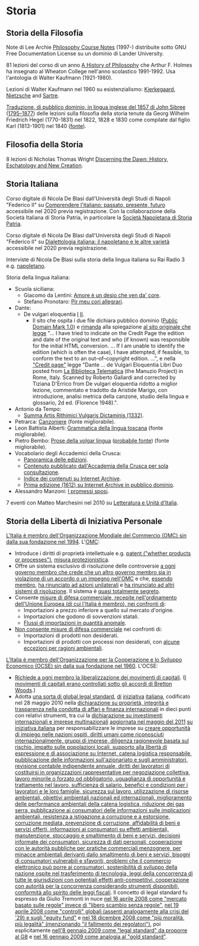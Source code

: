 # Storia

## Storia della Filosofia

Note di Lee Archie [Philosophy Course Notes](https://philosophy.lander.edu) (1997-) distribuite sotto GNU Free Documentation License su un dominio di Lander University.

81 lezioni del corso di un anno [A History of Philosophy](https://www.youtube.com/playlist?list=PL9GwT4_YRZdBf9nIUHs0zjrnUVl-KBNSM) che Arthur F. Holmes ha insegnato al Wheaton College nell'anno scolastico 1991-1992.
Usa l'antologia di Walter Kaufmann (1921-1980).

Lezioni di Walter Kaufmann nel 1960 su esistenzialismo: [Kierkegaard](https://archive.org/details/KierkegaardAndTheCrisisInReligion), [Nietzsche](https://archive.org/details/NietzscheAndTheCrisisInPhilosophy) and [Sartre](https://archive.org/details/SartreAndTheCrisisInMorality).

[Traduzione, di pubblico dominio, in lingua inglese del 1857 di John Sibree](https://babel.hathitrust.org/cgi/pt?id=uc2.ark:/13960/t8bg2kn83) ([1795–1877](https://en.wikisource.org/wiki/Author:John_Sibree))
delle lezioni sulla filosofia della storia tenute da Georg Wilhelm Friedrich Hegel (1770-1831) nel 1822, 1828 e 1830
come compilate dal figlio Karl (1813-1901) nel 1840 ([fonte](https://en.wikipedia.org/w/index.php?title=Lectures_on_the_Philosophy_of_History&oldid=977549852#English_editions)).

## Filosofia della Storia

8 lezioni di Nicholas Thomas Wright [Discerning the Dawn: History, Eschatology and New Creation](https://www.giffordlectures.org/lectures/discerning-dawn-history-eschatology-and-new-creation).

## Storia Italiana

Corso digitale di Nicola De Blasi dall'Università degli Studi di Napoli "Federico II" su [Comprendere l'italiano: passato, presente, futuro](https://mooc.federica.eu/c/comprendere_litaliano_passato_presente_futuro) accessibile nel 2020 previa registrazione.
Con la collaborazione della Società Italiana di Storia Patria, in particolare la [Società Napoletana di Storia Patria](http://www.storiapatrianapoli.it).

Corso digitale di Nicola De Blasi dall'Università degli Studi di Napoli "Federico II" su [Dialettologia italiana: il napoletano e le altre varietà](https://mooc.federica.eu/c/dialettologia_italiana_il_napoletano_e_le_altre_varieta) accessibile nel 2020 previa registrazione.

Interviste di Nicola De Blasi sulla storia della lingua italiana su Rai Radio 3
e.g. [napoletano](https://www.raiplayradio.it/audio/2016/01/Il-napoletano-ieri-e-oggi---La-Lingua-Batte-del-17012016-e4b8c474-1424-4cc0-a6e4-a2bc8bc35279.html).

Storia della lingua italiana:
* Scuola siciliana:
  * Giacomo da Lentini: [Amore è un desio che ven da' core](https://it.wikisource.org/wiki/Amore_è_uno_desio_che_ven_da%27_core).
  * Stefano Pronotaro: [Pir meu cori allegrari](https://it.wikisource.org/wiki/Pir_meu_cori_allegrari).
* Dante:
  * De vulgari eloquentia [I](https://github.com/cltk/lat_text_latin_library/blob/76229acaf02efd1964ac32009408a90b6f279758/dante/vulgar.txt) [II](https://github.com/cltk/lat_text_latin_library/blob/76229acaf02efd1964ac32009408a90b6f279758/dante/vulgar2.txt).
    * Il sito che ospita i due file dichiara pubblico dominio ([Public Domain Mark 1.0](https://github.com/cltk/lat_text_latin_library/blob/76229acaf02efd1964ac32009408a90b6f279758/LICENSE.md))
      e [rimanda](https://github.com/cltk/lat_text_latin_library/blob/76229acaf02efd1964ac32009408a90b6f279758/README.md) alla spiegazione [al sito originale che legge](http://thelatinlibrary.com/about.html)
      "... I have tried to indicate on the Credit Page the edition and date of the original text and who (if known) was responsible for the initial HTML conversion. ... If I am unable to identify the edition (which is often the case), I have attempted, if feasible, to conform the text to an out–of–copyright edition. ...",
      e nella ["Credit page"](http://thelatinlibrary.com/cred.html) legge
      "Dante ... de Vulgari Eloquentia Libri Duo posted from [La Biblioteca Telematica](http://www.liberliber.it/) (the Manuzio Project) in Rome, Italy. Scanned by Roberto Galiardi and corrected by Tiziana D'Errico from De vulgari eloquentia ridotto a miglior lezione, commentato e tradotto da Aristide Marigo, con introduzione, analisi metrica della canzone, studio della lingua e glossario, 2d ed. (Florence 1948).".
* Antonio da Tempo:
  * [Summa Artis Rithimici Vulgaris Dictaminis (1332)](https://archive.org/details/bub_gb_OBU_3TiiNjgC).
* Petrarca: [Canzoniere](https://it.wikisource.org/wiki/Canzoniere_(Rerum_vulgarium_fragmenta)) (fonte migliorabile).
* Leon Battista Alberti: [Grammatica della lingua toscana](https://it.wikisource.org/wiki/Grammatica_della_lingua_toscana) (fonte migliorabile).
* Pietro Bembo: [Prose della volgar lingua](https://it.wikisource.org/wiki/Prose_della_volgar_lingua) ([probabile fonte](https://www.liberliber.it/online/autori/autori-b/pietro-bembo/prose-della-volgar-lingua/)) (fonte migliorabile).
* Vocabolario degli Accademici della Crusca:
  * [Panoramica delle edizioni](https://it.wikipedia.org/w/index.php?title=Vocabolario_della_Crusca&oldid=114470624).
  * [Contenuto pubblicato dall'Accademia della Crusca per sola consultazione](http://www.lessicografia.it/lettura_testi.jsp).
  * [Indice dei contenuti su Internet Archive](https://archive.org/details/texts?and%5B%5D=%22vocabolario+degli+accademici+della+crusca%22&sin=&sort=date).
  * [Prima edizione (1612) su Internet Archive in pubblico dominio](https://archive.org/details/bub_gb_87RCOgpN-MUC).
* Alessandro Manzoni: [I promessi sposi](https://it.wikisource.org/wiki/I_promessi_sposi_-_Storia_della_colonna_infame_(1840)).

7 eventi con Matteo Marchesini nel 2010 su [Letteratura e Unità d'Italia](https://www.radioradicale.it/organizzatore/8035/biblioteca-comunale-edmondo-de-amicis-di-anzola-dell-emilia).

## Storia della Libertà di Iniziativa Personale

[L'Italia è membro dell'Organizzazione Mondiale del Commercio (OMC) sin dalla sua fondazione nel 1994](https://italiarappginevra.esteri.it/rappginevra/it/italia_e_onu/omc/diritti-umani.html).
L'[OMC](https://www.wto.org/english/docs_e/legal_e/legal_e.htm):
* Introduce i diritti di proprietà intellettuale e.g. [patent ("whether products or processes")](https://www.wto.org/english/docs_e/legal_e/27-trips_04c_e.htm#5), [misura protezionistica][chomsky-wto].
* Offre un sistema esclusivo di risoluzione delle controversie [a ogni governo membro che crede che un altro governo membro sia in violazione di un accordo o un impegno nell'OMC](https://www.wto.org/english/tratop_e/dispu_e/dispu_e.htm) e che, [essendo membro](https://www.wto.org/english/docs_e/legal_e/28-dsu_e.htm#23), [ha rinunciato ad azioni unilaterali](https://www.wto.org/english/thewto_e/whatis_e/tif_e/disp1_e.htm) e [ha rinunciato ad altri sistemi di risoluzione](https://www.wto.org/english/tratop_e/dispu_e/disp_settlement_cbt_e/c1s3p3_e.htm#jurisdiction).
  Il sistema è [quasi totalmente segreto](https://www.wto.org/english/docs_e/legal_e/28-dsu_e.htm).
* Consente [misure di difesa commerciale, recepite nell'ordinamento dell'Unione Europea (di cui l'Italia è membro), nei confronti di](https://www.esteri.it/mae/it/politica_estera/commercio-internazionale/politica-commerciale-internazionale/misure-di-difesa-commerciale.html):
  * Importazioni a prezzo inferiore a quello sul mercato d'origine.
  * Importazioni che godono di sovvenzioni statali.
  * [Flussi di importazioni in quantità anomale](https://ec.europa.eu/trade/policy/accessing-markets/trade-defence/actions-against-imports-into-the-eu/safeguards/).
* [Non consente misure di difesa commerciale](https://www.wto.org/english/docs_e/legal_e/25-safeg_e.htm) nei confronti di:
  * Importazioni di prodotti non desiderati.
  * Importazioni di prodotti con processi non desiderati, con [alcune eccezioni per ragioni ambientali](https://www.wto.org/english/tratop_e/envir_e/envt_rules_exceptions_e.htm).

[chomsky-wto]: https://duckduckgo.com/?q=noam+chomsky+wto&iax=videos&ia=videos&iaf=videoDuration%3Along

[L'Italia è membro dell'Organizzazione per la Cooperazione e lo Sviluppo Economico (OCSE) sin dalla sua fondazione nel 1960](https://www.esteri.it/mae/it/politica_estera/organizzazioni_internazionali/ocse.html).
L'OCSE:
* [Richiede a ogni membro la liberalizzazione dei movimenti di capitali](https://www.oecd.org/general/conventionontheorganisationforeconomicco-operationanddevelopment.htm).
  ([I movimenti di capitali erano controllati sotto gli accordi di Bretton Woods](https://en.wikipedia.org/w/index.php?title=Capital_control&oldid=992143860#The_Bretton_Woods_Era:_1945–1971).)
* Adotta [una sorta di global legal standard](https://www.oecd.org/corruption/theglobalstandardofthe21stcentury.htm),
  [di](https://www.oecd.org/corruption/businessethicsandoecdprincipleswhatcanbedonetoavoidanothercrisis.htm)
  [iniziativa](https://www.oecd.org/general/theworldneedstorewritetherulesoffinanceandglobalbusiness.htm)
  [italiana](https://www.oecd.org/italy/theneedforaglobalstandard.htm),
  codificato nel 28 maggio 2010 nella [dichiarazione su proprietà, integrità e trasparenza nella condotta di affari e finanza internazionali](https://legalinstruments.oecd.org/en/instruments/OECD-LEGAL-0383)
  in dieci punti
  con relativi strumenti,
  tra cui la [dichiarazione su investimenti internazionali e imprese multinazionali](https://legalinstruments.oecd.org/en/instruments/OECD-LEGAL-0144)
  [aggiornata nel maggio del 2011](https://www.oecd.org/daf/newoecdguidelinestoprotecthumanrightsandsocialdevelopment.htm)
  [su iniziativa italiana](https://www.oecd.org/italy/competitivegrowthforqualityjobspoliciessolutionsandstrategiesfordevelopmentandemployment.htm)
  per responsabilizzare le imprese su
  [creare opportunità di impiego nelle nazioni ospiti,
  diritti umani come riconosciuti internazionalmente,
  gruppi di imprese,
  diligenza ragionevole basata sul rischio,
  impatto sulle popolazioni locali,
  supporto alla libertà di espressione e di associazione su Internet,
  catena logistica responsabile,
  pubblicazione delle informazioni sull'azionariato e sugli amministratori,
  revisione contabile indipendente annuale,
  diritti dei lavoratori di costituirsi in organizzazioni rappresentative per negoziazione collettiva,
  lavoro minorile o forzato od obbligatorio,
  uguaglianza di opportunità e trattamento nel lavoro,
  sufficienza di salario, benefici e condizioni per i lavoratori e le loro famiglie,
  sicurezza sul lavoro,
  utilizzazione di risorse ambientali,
  obiettivi ambientali nazionali ed internazionali,
  miglioramento delle performance ambientali della catena logistica,
  riduzione dei gas serra,
  pubblicazione ai consumatori delle informazioni sulle implicazioni ambientali,
  resistenza a istigazione a corruzione e a estorsione,
  corruzione mediata,
  prevenzione di corruzione,
  affidabilità di beni e servizi offerti,
  informazioni ai consumatori su effetti ambientali, manutenzione, stoccaggio e smaltimento di beni e servizi,
  decisioni informate dei consumatori,
  sicurezza di dati personali,
  cooperazione con le autorità pubbliche per pratiche commerciali menzognere, per minacce ambientali derivanti dallo smaltimento di beni e servizi,
  bisogni di consumatori vulnerabili e sfavoriti,
  problemi che il commercio elettronico può porre ai consumatori,
  sostenibilità di sviluppo della nazione ospite nel trasferimento di tecnologia,
  leggi della concorrenza di tutte le giurisdizioni con potentiali effetti anti-competitivi,
  cooperazione con autorità per la concorrenza considerando strumenti disponibili,
  conformità allo spirito delle leggi fiscali](https://www.oecd.org/daf/inv/mne/49744860.pdf).
  Il concetto di legal standard fu espresso da Giulio Tremonti
  in nuce
  [nel 16 aprile 2008 come "mercato basato sulle regole" invece di "libero scambio senza regole"](https://st.ilsole24ore.com/art/SoleOnLine4/Italia/2008/ElezioniPolitiche/documenti/tremonti-financial-times.shtml),
  [nel 19 aprile 2008 come "controlli" globali (assenti analogamente alla crisi del '29) e sugli "equity fund"](https://st.ilsole24ore.com/art/SoleOnLine4/Finanza%20e%20Mercati/2008/04/tremonti-draghi-aspen.shtml)
  e [nel 18 dicembre 2008 come "più moralità, più legalità" (menzionando "il fallimento dei regolatori")](https://st.ilsole24ore.com/art/SoleOnLine4/Mondo/2008/12/ecofin-parigi.shtml),
  poi esplicitamente
  [nell'8 gennaio 2009 come "legal standard" da proporre al G8](https://st.ilsole24ore.com/art/SoleOnLine4/Economia%20e%20Lavoro/2009/01/tremonti-legal-standard.shtml)
  e [nel 16 gennaio 2009 come analogia al "gold standard"](https://st.ilsole24ore.com/art/SoleOnLine4/Mondo/2009/01/tremonti-lista-economie-canaglia.shtml).
